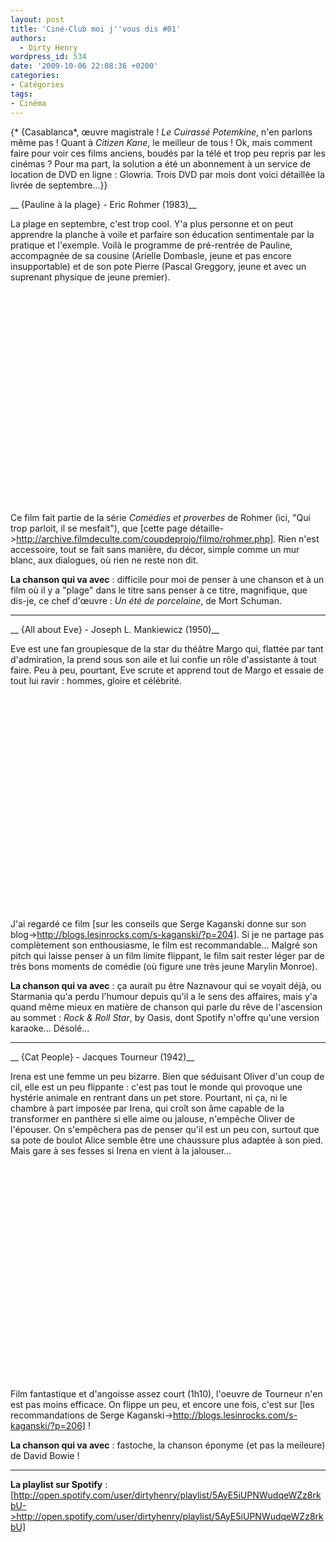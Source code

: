 ```yaml
---
layout: post
title: 'Ciné-Club moi j''vous dis #01'
authors:
  - Dirty Henry
wordpress_id: 534
date: '2009-10-06 22:08:36 +0200'
categories:
- Catégories
tags:
- Cinéma
---
```

{* {Casablanca*, œuvre magistrale ! *Le Cuirassé Potemkine*, n'en parlons même pas ! Quant à *Citizen Kane*, le meilleur de tous ! Ok, mais comment faire pour voir ces films anciens, boudés par la télé et trop peu repris par les cinémas ? Pour ma part, la solution a été un abonnement à un service de location de DVD en ligne : Glowria. Trois DVD par mois dont voici détaillée la livrée de septembre...}}

__ {Pauline à la plage} - Eric Rohmer (1983)__

La plage en septembre, c'est trop cool. Y'a plus personne et on peut apprendre la planche à voile et parfaire son éducation sentimentale par la pratique et l'exemple. Voilà le programme de pré-rentrée de Pauline, accompagnée de sa cousine (Arielle Dombasle, jeune et pas encore insupportable) et de son pote Pierre (Pascal Greggory, jeune et avec un suprenant physique de jeune premier).

<object width="500" height="340"><param name="movie" value="http://www.youtube.com/v/bowl-mBK1aA&hl=fr&fs=1&"></param><param name="allowFullScreen" value="true"></param><param name="allowscriptaccess" value="always"></param><embed src="http://www.youtube.com/v/bowl-mBK1aA&hl=fr&fs=1&" type="application/x-shockwave-flash" allowscriptaccess="always" allowfullscreen="true" width="500" height="340"></embed></object>

Ce film fait partie de la série *Comédies et proverbes* de Rohmer (ici, "Qui trop parloit, il se mesfait"), que [cette page détaille->http://archive.filmdeculte.com/coupdeprojo/filmo/rohmer.php]. Rien n'est accessoire, tout se fait sans manière, du décor, simple comme un mur blanc, aux dialogues, où rien ne reste non dit.

__La chanson qui va avec__ : difficile pour moi de penser à une chanson et à un film où il y a "plage" dans le titre sans penser à ce titre, magnifique, que dis-je, ce chef d'œuvre : *Un été de porcelaine*, de Mort Schuman.

---- 

<img335>

__ {All about Eve} - Joseph L. Mankiewicz (1950)__

Eve est une fan groupiesque de la star du théâtre Margo qui, flattée par tant d'admiration, la prend sous son aile et lui confie un rôle d'assistante à tout faire. Peu à peu, pourtant, Eve scrute et apprend tout de Margo et essaie de tout lui ravir : hommes, gloire et célébrité.

<object width="425" height="344"><param name="movie" value="http://www.youtube.com/v/Eg-ckMup6SI&hl=fr&fs=1&"></param><param name="allowFullScreen" value="true"></param><param name="allowscriptaccess" value="always"></param><embed src="http://www.youtube.com/v/Eg-ckMup6SI&hl=fr&fs=1&" type="application/x-shockwave-flash" allowscriptaccess="always" allowfullscreen="true" width="425" height="344"></embed></object>

J'ai regardé ce film [sur les conseils que Serge Kaganski donne sur son blog->http://blogs.lesinrocks.com/s-kaganski/?p=204]. Si je ne partage pas complètement son enthousiasme, le film est recommandable... Malgré son pitch qui laisse penser à un film limite flippant, le film sait rester léger par de très bons moments de comédie (où figure une très jeune Marylin Monroe).

__La chanson qui va avec__ : ça aurait pu être Naznavour qui se voyait déjà, ou Starmania qu'a perdu l'humour depuis qu'il a le sens des affaires, mais y'a quand même mieux en matière de chanson qui parle du rêve de l'ascension au sommet : *Rock & Roll Star*, by Oasis, dont Spotify n'offre qu'une version karaoke... Désolé...

----

<img336>

__ {Cat People} - Jacques Tourneur (1942)__

Irena est une femme un peu bizarre. Bien que séduisant Oliver d'un coup de cil, elle est un peu flippante : c'est pas tout le monde qui provoque une hystérie animale en rentrant dans un pet store. Pourtant, ni ça, ni le chambre à part imposée par Irena, qui croît son âme capable de la transformer en panthère si elle aime ou jalouse, n'empêche Oliver de l'épouser. On s'empêchera pas de penser qu'il est un peu con, surtout que sa pote de boulot Alice semble être une chaussure plus adaptée à son pied. Mais gare à ses fesses si Irena en vient à la jalouser... 

<object width="425" height="344"><param name="movie" value="http://www.youtube.com/v/_9xmUidNvw8&hl=fr&fs=1&"></param><param name="allowFullScreen" value="true"></param><param name="allowscriptaccess" value="always"></param><embed src="http://www.youtube.com/v/_9xmUidNvw8&hl=fr&fs=1&" type="application/x-shockwave-flash" allowscriptaccess="always" allowfullscreen="true" width="425" height="344"></embed></object>

Film fantastique et d'angoisse assez court (1h10), l'oeuvre de Tourneur n'en est pas moins efficace. On flippe un peu, et encore une fois, c'est sur [les recommandations de Serge Kaganski->http://blogs.lesinrocks.com/s-kaganski/?p=206] !

__La chanson qui va avec__ : fastoche, la chanson éponyme (et pas la meileure) de David Bowie !

----

__La playlist sur Spotify__ : [http://open.spotify.com/user/dirtyhenry/playlist/5AyE5iUPNWudqeWZz8rkbU->http://open.spotify.com/user/dirtyhenry/playlist/5AyE5iUPNWudqeWZz8rkbU]
